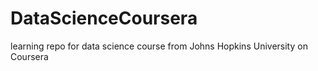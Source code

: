 # DataScienceCoursera
learning repo for data science course from Johns Hopkins University on Coursera 

